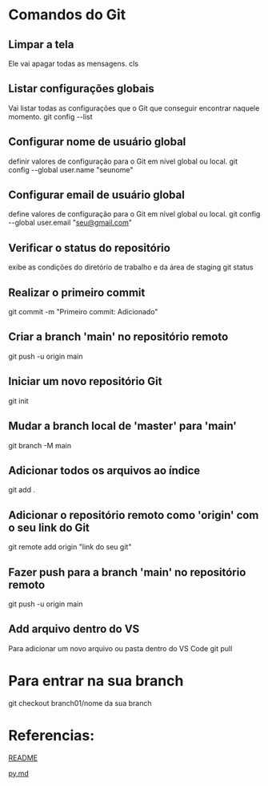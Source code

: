 # Comandos do Git

## Limpar a tela
Ele vai apagar todas as mensagens.
cls

## Listar configurações globais
Vai listar todas as configurações que o Git que conseguir encontrar naquele momento.
git config --list

## Configurar nome de usuário global
definir valores de configuração para o Git em nível global ou local.
git config --global user.name "seunome"

## Configurar email de usuário global
define valores de configuração para o Git em nível global ou local.
git config --global user.email "seu@gmail.com"

## Verificar o status do repositório
exibe as condições do diretório de trabalho e da área de staging
git status

## Realizar o primeiro commit
git commit -m "Primeiro commit: Adicionado"

## Criar a branch 'main' no repositório remoto
git push -u origin main

## Iniciar um novo repositório Git
git init

## Mudar a branch local de 'master' para 'main'
git branch -M main

## Adicionar todos os arquivos ao índice
git add .

## Adicionar o repositório remoto como 'origin' com o seu link do Git
git remote add origin "link do seu git"

## Fazer push para a branch 'main' no repositório remoto
git push -u origin main

## Add arquivo dentro do VS
Para adicionar um novo arquivo ou pasta dentro do VS Code
git pull

# Para entrar na sua branch
git checkout branch01/nome da sua branch

# Referencias:
[README](README.md)

[py.md](py.md)
